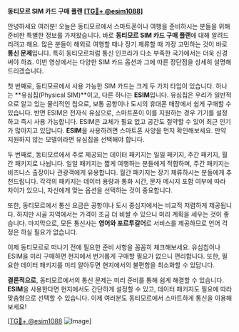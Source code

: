 **동티모르 SIM 카드 구매 플랜 [[TG💪+ @esim1088](https://t.me/s/esim1088)]**

안녕하세요 여러분! 오늘은 동티모르에서 스마트폰이나 여행을 준비하시는 분들을 위해 준비한 특별한 정보를 가져왔습니다. 바로 **동티모르 SIM 카드 구매 플랜**에 대해 알려드리려고 해요. 많은 분들이 해외로 여행할 때나 장기 체류할 때 가장 고민하는 것이 바로 **통신 문제**입니다. 특히 동티모르처럼 통신 인프라가 다소 부족한 국가에서는 더욱 신경 써야 하죠. 이번 영상에서는 다양한 SIM 카드 옵션과 그에 따른 장단점을 상세히 설명해드리겠습니다.

첫 번째로, 동티모르에서 사용 가능한 SIM 카드는 크게 두 가지 타입이 있습니다. 하나는 **유심칩(Physical SIM)**이고, 다른 하나는 **ESIM**입니다. 유심칩은 우리가 일반적으로 알고 있는 물리적인 칩으로, 보통 공항이나 도시의 휴대폰 매장에서 쉽게 구매할 수 있습니다. 반면 ESIM은 전자식 유심으로, 스마트폰이 이를 지원하는 경우 기기를 설정하고 즉시 사용 가능합니다. ESIM은 교체가 필요 없고 공간도 절약할 수 있어 최근 인기가 많아지고 있답니다. **ESIM**을 사용하려면 스마트폰 사양을 먼저 확인해보세요. 만약 지원하지 않는 모델이라면 유심칩을 선택해야 합니다.

두 번째로, 동티모르에서 주로 제공되는 데이터 패키지는 일일 패키지, 주간 패키지, 월간 패키지로 나뉩니다. 일일 패키지는 짧게 여행하는 분들에게 적합하며, 주간 패키지는 비즈니스 출장이나 관광객에게 유용합니다. 월간 패키지는 장기 체류하시는 분들에게 추천드립니다. 각각의 패키지는 데이터 용량과 통화 시간, 문자 메시지 포함 여부에 따라 차이가 있으니, 자신에게 맞는 옵션을 선택하는 것이 중요합니다.

또한, 동티모르에서 통신 요금은 공항이나 도시 중심지에서는 비교적 저렴하게 제공됩니다. 하지만 시골 지역에서는 가격이 조금 더 비쌀 수 있으니 미리 계획을 세우는 것이 좋습니다. 마지막으로, 모든 통신사는 **영어와 포르투갈어**로 서비스를 제공하므로 언어 걱정은 하실 필요가 없습니다.

이제 동티모르로 떠나기 전에 필요한 준비 사항을 꼼꼼히 체크해보세요. 유심칩이나 ESIM을 미리 구매하면 현지에서 번거롭게 구매할 필요가 없으니 편리합니다. 또한, 필요한 데이터 패키지를 미리 알아두면 현지에서의 불편함을 최소화할 수 있답니다.

**결론적으로**, 동티모르에서의 통신 문제는 미리 준비를 통해 쉽게 해결할 수 있습니다. **ESIM**을 사용한다면 현지에서도 간단하게 설정할 수 있고, 데이터 패키지도 필요에 따라 맞춤형으로 선택할 수 있습니다. 이제 여러분도 동티모르에서 스마트하게 통신을 이용해보세요!

[[TG💪+ @esim1088](https://t.me/s/esim1088) ![Image](https://i.postimg.cc/Y0z9fWf4/image.png)]
